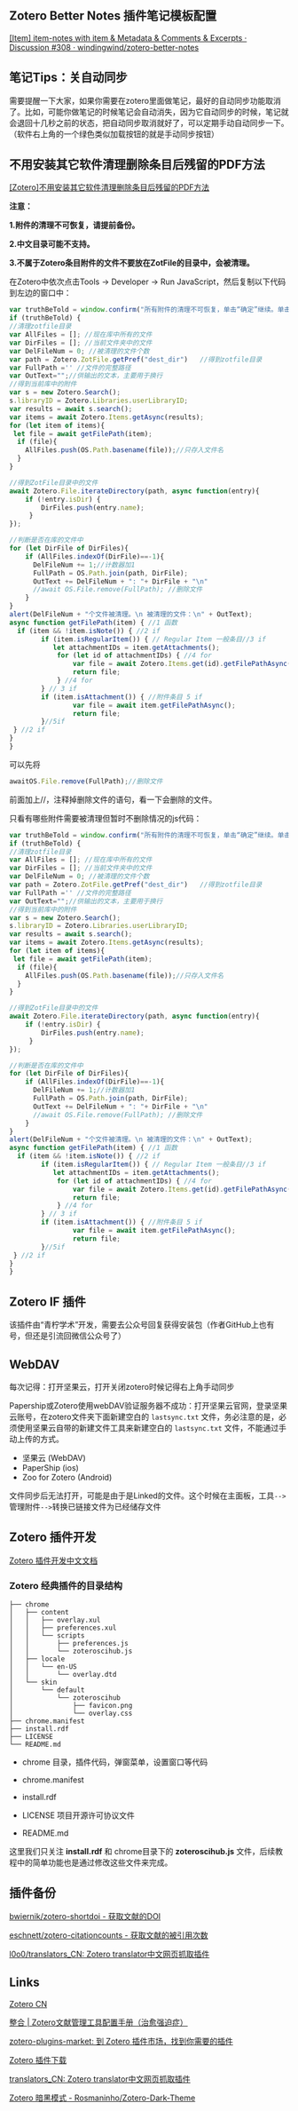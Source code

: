 ## Zotero Better Notes 插件笔记模板配置

[[Item] item-notes with item & Metadata & Comments & Excerpts · Discussion #308 · windingwind/zotero-better-notes](https://github.com/windingwind/zotero-better-notes/discussions/308)

## 笔记Tips：关自动同步

需要提醒一下大家，如果你需要在zotero里面做笔记，最好的自动同步功能取消了。比如，可能你做笔记的时候笔记会自动消失，因为它自动同步的时候，笔记就会退回十几秒之前的状态，把自动同步取消就好了，可以定期手动自动同步一下。（软件右上角的一个绿色类似加载按钮的就是手动同步按钮）

## 不用安装其它软件清理删除条目后残留的PDF方法

[[Zotero]不用安装其它软件清理删除条目后残留的PDF方法](https://zhuanlan.zhihu.com/p/356071795)

**注意：**

**1.附件的清理不可恢复，请提前备份。**

**2.中文目录可能不支持。**

**3.不属于Zotero条目附件的文件不要放在ZotFile的目录中，会被清理。**

在Zotero中依次点击Tools -> Developer -> Run JavaScript，然后复制以下代码到左边的窗口中：

```javascript
var truthBeTold = window.confirm("所有附件的清理不可恢复，单击“确定”继续。单击“取消”停止。")
if (truthBeTold) {
//清理zotfile目录
var AllFiles = []; //现在库中所有的文件
var DirFiles = []; //当前文件夹中的文件
var DelFileNum = 0; //被清理的文件个数
var path = Zotero.ZotFile.getPref("dest_dir")   //得到zotfile目录
var FullPath ='' //文件的完整路径
var OutText="";//供输出的文本，主要用于换行
//得到当前库中的附件
var s = new Zotero.Search();
s.libraryID = Zotero.Libraries.userLibraryID;
var results = await s.search();
var items = await Zotero.Items.getAsync(results);
for (let item of items){
 let file = await getFilePath(item);
  if (file){
    AllFiles.push(OS.Path.basename(file));//只存入文件名
  }
}

//得到ZotFile目录中的文件
await Zotero.File.iterateDirectory(path, async function(entry){
    if (!entry.isDir) {
        DirFiles.push(entry.name);
     }
});

//判断是否在库的文件中
for (let DirFile of DirFiles){
    if (AllFiles.indexOf(DirFile)==-1){
      DelFileNum += 1;//计数器加1
      FullPath = OS.Path.join(path, DirFile);
      OutText += DelFileNum + ": "+ DirFile + "\n" 
      //await OS.File.remove(FullPath); //删除文件
    }
}
alert(DelFileNum + "个文件被清理。\n 被清理的文件：\n" + OutText);
async function getFilePath(item) { //1 函数
  if (item && !item.isNote()) { //2 if
        if (item.isRegularItem()) { // Regular Item 一般条目//3 if 
           let attachmentIDs = item.getAttachments();
            for (let id of attachmentIDs) { //4 for
                var file = await Zotero.Items.get(id).getFilePathAsync();
                return file;
            } //4 for
        } // 3 if
        if (item.isAttachment()) { //附件条目 5 if
                var file = await item.getFilePathAsync();
                return file;
        }//5if
 } //2 if
} 
}
```

可以先将

```javascript
awaitOS.File.remove(FullPath);//删除文件
```

前面加上//，注释掉删除文件的语句，看一下会删除的文件。

只看有哪些附件需要被清理但暂时不删除情况的js代码：

```javascript
var truthBeTold = window.confirm("所有附件的清理不可恢复，单击“确定”继续。单击“取消”停止。")
if (truthBeTold) {
//清理zotfile目录
var AllFiles = []; //现在库中所有的文件
var DirFiles = []; //当前文件夹中的文件
var DelFileNum = 0; //被清理的文件个数
var path = Zotero.ZotFile.getPref("dest_dir")   //得到zotfile目录
var FullPath ='' //文件的完整路径
var OutText="";//供输出的文本，主要用于换行
//得到当前库中的附件
var s = new Zotero.Search();
s.libraryID = Zotero.Libraries.userLibraryID;
var results = await s.search();
var items = await Zotero.Items.getAsync(results);
for (let item of items){
 let file = await getFilePath(item);
  if (file){
    AllFiles.push(OS.Path.basename(file));//只存入文件名
  }
}

//得到ZotFile目录中的文件
await Zotero.File.iterateDirectory(path, async function(entry){
    if (!entry.isDir) {
        DirFiles.push(entry.name);
     }
});

//判断是否在库的文件中
for (let DirFile of DirFiles){
    if (AllFiles.indexOf(DirFile)==-1){
      DelFileNum += 1;//计数器加1
      FullPath = OS.Path.join(path, DirFile);
      OutText += DelFileNum + ": "+ DirFile + "\n" 
      //await OS.File.remove(FullPath); //删除文件
    }
}
alert(DelFileNum + "个文件被清理。\n 被清理的文件：\n" + OutText);
async function getFilePath(item) { //1 函数
  if (item && !item.isNote()) { //2 if
        if (item.isRegularItem()) { // Regular Item 一般条目//3 if 
           let attachmentIDs = item.getAttachments();
            for (let id of attachmentIDs) { //4 for
                var file = await Zotero.Items.get(id).getFilePathAsync();
                return file;
            } //4 for
        } // 3 if
        if (item.isAttachment()) { //附件条目 5 if
                var file = await item.getFilePathAsync();
                return file;
        }//5if
 } //2 if
} 
}
```

## Zotero IF 插件

该插件由“青柠学术”开发，需要去公众号回复获得安装包（作者GitHub上也有号，但还是引流回微信公众号了）

## WebDAV

每次记得：打开坚果云，打开关闭zotero时候记得右上角手动同步

Papership或Zotero使用webDAV验证服务器不成功：打开坚果云官网，登录坚果云账号，在zotero文件夹下面新建空白的 `lastsync.txt` 文件，务必注意的是，必须使用坚果云自带的新建文件工具来新建空白的 `lastsync.txt` 文件，不能通过手动上传的方式。

- 坚果云 (WebDAV)
- PaperShip (ios)
- Zoo for Zotero (Android)

文件同步后无法打开，可能是由于是Linked的文件。这个时候在主面板，工具`-->`管理附件`-->`转换已链接文件为已经储存文件

## Zotero 插件开发

[Zotero 插件开发中文文档](https://zotero.yuque.com/staff-gkhviy/developer)

### Zotero 经典插件的目录结构

```
├── chrome
│   ├── content
│   │   ├── overlay.xul
│   │   ├── preferences.xul
│   │   └── scripts
│   │       ├── preferences.js
│   │       └── zoteroscihub.js
│   ├── locale
│   │   └── en-US
│   │       └── overlay.dtd
│   └── skin
│       └── default
│           └── zoteroscihub
│               ├── favicon.png
│               └── overlay.css
├── chrome.manifest
├── install.rdf
├── LICENSE
└── README.md
```

- chrome 目录，插件代码，弹窗菜单，设置窗口等代码
- chrome.manifest
- install.rdf 
- LICENSE 项目开源许可协议文件

- README.md

这里我们只关注 **install.rdf** 和 chrome目录下的 **zoteroscihub.js** 文件，后续教程中的简单功能也是通过修改这些文件来完成。


## 插件备份

[bwiernik/zotero-shortdoi - 获取文献的DOI](https://github.com/bwiernik/zotero-shortdoi)

[eschnett/zotero-citationcounts - 获取文献的被引用次数](https://github.com/eschnett/zotero-citationcounts)

[l0o0/translators_CN: Zotero translator中文网页抓取插件](https://github.com/l0o0/translators_CN)

## Links

[Zotero CN](https://zotero-cn.github.io/)

[整合 | Zotero文献管理工具配置手册（治愈强迫症）](https://zhuanlan.zhihu.com/p/371968761)

[zotero-plugins-market: 到 Zotero 插件市场，找到你需要的插件](https://gitee.com/qnscholar/zotero-plugins-market)

[Zotero 插件下载](https://zotero-chinese.gitee.io/zotero-plugins/#/)

[translators_CN: Zotero translator中文网页抓取插件](https://github.com/l0o0/translators_CN)

[Zotero 暗黑模式 - Rosmaninho/Zotero-Dark-Theme](https://github.com/Rosmaninho/Zotero-Dark-Theme)

